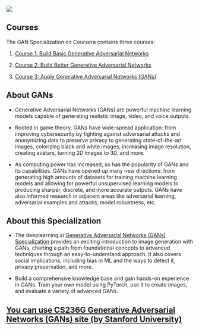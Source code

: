 ![](https://user-images.githubusercontent.com/95493251/203358131-7a369eb8-0642-4b9d-9d74-f0d054d67f81.png)

## Courses

The GAN Specialization on Coursera contains three courses:

1. [Course 1: Build Basic Generative Adversarial Networks](https://www.coursera.org/learn/build-basic-generative-adversarial-networks-gans)

2. [Course 2: Build Better Generative Adversarial Networks](https://www.coursera.org/learn/build-better-generative-adversarial-networks-gans)

3. [Course 3: Apply Generative Adversarial Networks (GANs)](https://www.coursera.org/learn/apply-generative-adversarial-networks-gans)



## About GANs

- Generative Adversarial Networks (GANs) are powerful machine learning models capable of generating realistic image, video, and voice outputs. 

- Rooted in game theory, GANs have wide-spread application: from improving cybersecurity by fighting against adversarial attacks and anonymizing data to preserve privacy to generating state-of-the-art images, colorizing black and white images, increasing image resolution, creating avatars, turning 2D images to 3D, and more.   

- As computing power has increased, so has the popularity of GANs and its capabilities. GANs have opened up many new directions: from generating high amounts of datasets for training machine learning models and allowing for powerful unsupervised learning models to producing sharper, discrete, and more accurate outputs. GANs have also informed research in adjacent areas like adversarial learning, adversarial examples and attacks, model robustness, etc.

## About this Specialization

- The deeplearning.ai [Generative Adversarial Networks (GANs) Specialization](https://bit.ly/3bxUX44) provides an exciting introduction to image generation with GANs, charting a path from foundational concepts to advanced techniques through an easy-to-understand approach. It also covers social implications, including bias in ML and the ways to detect it, privacy preservation, and more.

- Build a comprehensive knowledge base and gain hands-on experience in GANs. Train your own model using PyTorch, use it to create images, and evaluate a variety of advanced GANs.


## [You can use CS236G Generative Adversarial Networks (GANs) site (by Stanford University)](https://cs236g.stanford.edu/#previous-course-staff)
